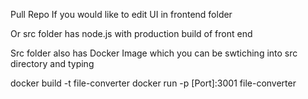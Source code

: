 Pull Repo If you would like to edit UI in frontend folder

Or src folder has node.js with production build of front end

Src folder also has Docker Image which you can be swtiching into src directory and typing

docker build -t file-converter
docker run -p [Port]:3001 file-converter
